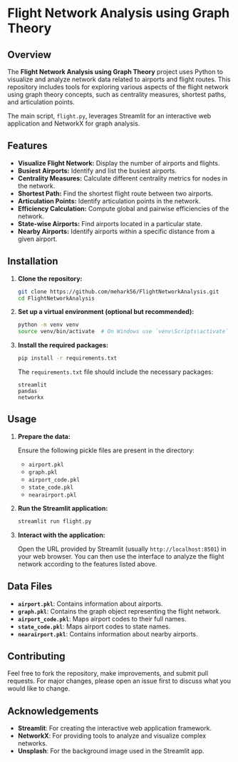 # Flight Network Analysis using Graph Theory


## Overview

The **Flight Network Analysis using Graph Theory** project uses Python to visualize and analyze network data related to airports and flight routes. This repository includes tools for exploring various aspects of the flight network using graph theory concepts, such as centrality measures, shortest paths, and articulation points.

The main script, `flight.py`, leverages Streamlit for an interactive web application and NetworkX for graph analysis.

## Features

- **Visualize Flight Network:** Display the number of airports and flights.
- **Busiest Airports:** Identify and list the busiest airports.
- **Centrality Measures:** Calculate different centrality metrics for nodes in the network.
- **Shortest Path:** Find the shortest flight route between two airports.
- **Articulation Points:** Identify articulation points in the network.
- **Efficiency Calculation:** Compute global and pairwise efficiencies of the network.
- **State-wise Airports:** Find airports located in a particular state.
- **Nearby Airports:** Identify airports within a specific distance from a given airport.

## Installation

1. **Clone the repository:**

    ```bash
    git clone https://github.com/mehark56/FlightNetworkAnalysis.git
    cd FlightNetworkAnalysis
    ```

2. **Set up a virtual environment (optional but recommended):**

    ```bash
    python -m venv venv
    source venv/bin/activate  # On Windows use `venv\Scripts\activate`
    ```

3. **Install the required packages:**

    ```bash
    pip install -r requirements.txt
    ```

    The `requirements.txt` file should include the necessary packages:

    ```
    streamlit
    pandas
    networkx
    ```

## Usage

1. **Prepare the data:**

    Ensure the following pickle files are present in the directory:
    - `airport.pkl`
    - `graph.pkl`
    - `airport_code.pkl`
    - `state_code.pkl`
    - `nearairport.pkl`

2. **Run the Streamlit application:**

    ```bash
    streamlit run flight.py
    ```

3. **Interact with the application:**

    Open the URL provided by Streamlit (usually `http://localhost:8501`) in your web browser. You can then use the interface to analyze the flight network according to the features listed above.

## Data Files

- **`airport.pkl`**: Contains information about airports.
- **`graph.pkl`**: Contains the graph object representing the flight network.
- **`airport_code.pkl`**: Maps airport codes to their full names.
- **`state_code.pkl`**: Maps airport codes to state names.
- **`nearairport.pkl`**: Contains information about nearby airports.

## Contributing

Feel free to fork the repository, make improvements, and submit pull requests. For major changes, please open an issue first to discuss what you would like to change.



## Acknowledgements

- **Streamlit**: For creating the interactive web application framework.
- **NetworkX**: For providing tools to analyze and visualize complex networks.
- **Unsplash**: For the background image used in the Streamlit app.



